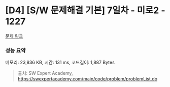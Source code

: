 # [D4] [S/W 문제해결 기본] 7일차 - 미로2 - 1227 

[문제 링크](https://swexpertacademy.com/main/code/problem/problemDetail.do?contestProbId=AV14wL9KAGkCFAYD) 

### 성능 요약

메모리: 23,836 KB, 시간: 131 ms, 코드길이: 1,887 Bytes



> 출처: SW Expert Academy, https://swexpertacademy.com/main/code/problem/problemList.do